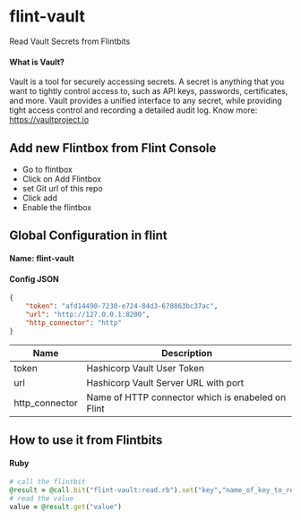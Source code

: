 # flint-vault
Read Vault Secrets from Flintbits

#### What is Vault?
Vault is a tool for securely accessing secrets. A secret is anything that you want to tightly control access to, such as API keys, passwords, certificates, and more. Vault provides a unified interface to any secret, while providing tight access control and recording a detailed audit log.
Know more: https://vaultproject.io

## Add new Flintbox from Flint Console
* Go to flintbox
* Click on Add Flintbox
* set Git url of this repo 
* Click add
* Enable the flintbox

## Global Configuration in flint

#### Name: flint-vault
#### Config JSON
```json
{
    "token": "afd14490-7230-e724-84d3-678863bc37ac",
    "url": "http://127.0.0.1:8200",
    "http_connector": "http"
}
```
| Name | Description          |
| ------------- | ----------- |
| token      | Hashicorp Vault User Token|
| url     | Hashicorp Vault Server URL with port|
| http_connector| Name of HTTP connector which is enabeled on Flint|

## How to use it from Flintbits
#### Ruby
```ruby 
# call the flintbit
@result = @call.bit("flint-vault:read.rb").set("key","name_of_key_to_read")
# read the value
value = @result.get("value")
```




